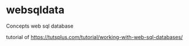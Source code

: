 websqldata
==========

Concepts web sql database

tutorial of https://tutsplus.com/tutorial/working-with-web-sql-databases/
